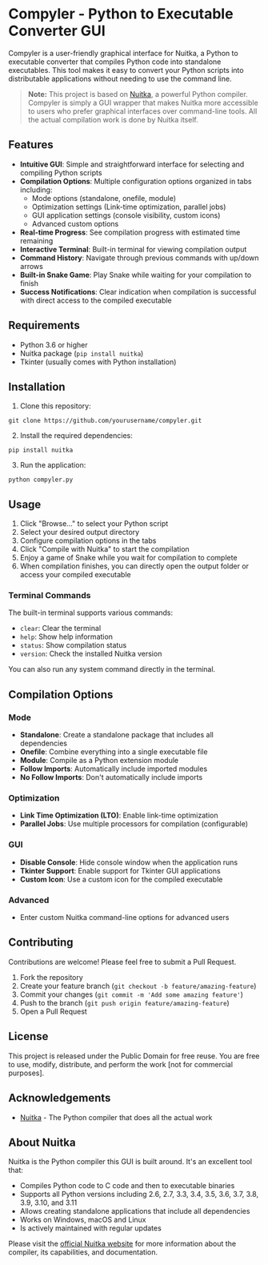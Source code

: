 # Compyler - Python to Executable Converter GUI

Compyler is a user-friendly graphical interface for Nuitka, a Python to executable converter that compiles Python code into standalone executables. This tool makes it easy to convert your Python scripts into distributable applications without needing to use the command line.

> **Note:** This project is based on [Nuitka](https://nuitka.net/), a powerful Python compiler. Compyler is simply a GUI wrapper that makes Nuitka more accessible to users who prefer graphical interfaces over command-line tools. All the actual compilation work is done by Nuitka itself.

## Features

- **Intuitive GUI**: Simple and straightforward interface for selecting and compiling Python scripts
- **Compilation Options**: Multiple configuration options organized in tabs including:
  - Mode options (standalone, onefile, module)
  - Optimization settings (Link-time optimization, parallel jobs)
  - GUI application settings (console visibility, custom icons)
  - Advanced custom options
- **Real-time Progress**: See compilation progress with estimated time remaining
- **Interactive Terminal**: Built-in terminal for viewing compilation output
- **Command History**: Navigate through previous commands with up/down arrows
- **Built-in Snake Game**: Play Snake while waiting for your compilation to finish
- **Success Notifications**: Clear indication when compilation is successful with direct access to the compiled executable



## Requirements

- Python 3.6 or higher
- Nuitka package (`pip install nuitka`)
- Tkinter (usually comes with Python installation)

## Installation

1. Clone this repository:
```
git clone https://github.com/yourusername/compyler.git
```

2. Install the required dependencies:
```
pip install nuitka
```

3. Run the application:
```
python compyler.py
```

## Usage

1. Click "Browse..." to select your Python script
2. Select your desired output directory
3. Configure compilation options in the tabs
4. Click "Compile with Nuitka" to start the compilation
5. Enjoy a game of Snake while you wait for compilation to complete
6. When compilation finishes, you can directly open the output folder or access your compiled executable

### Terminal Commands

The built-in terminal supports various commands:
- `clear`: Clear the terminal
- `help`: Show help information
- `status`: Show compilation status
- `version`: Check the installed Nuitka version

You can also run any system command directly in the terminal.

## Compilation Options

### Mode
- **Standalone**: Create a standalone package that includes all dependencies
- **Onefile**: Combine everything into a single executable file
- **Module**: Compile as a Python extension module
- **Follow Imports**: Automatically include imported modules
- **No Follow Imports**: Don't automatically include imports

### Optimization
- **Link Time Optimization (LTO)**: Enable link-time optimization
- **Parallel Jobs**: Use multiple processors for compilation (configurable)

### GUI
- **Disable Console**: Hide console window when the application runs
- **Tkinter Support**: Enable support for Tkinter GUI applications
- **Custom Icon**: Use a custom icon for the compiled executable

### Advanced
- Enter custom Nuitka command-line options for advanced users

## Contributing

Contributions are welcome! Please feel free to submit a Pull Request.

1. Fork the repository
2. Create your feature branch (`git checkout -b feature/amazing-feature`)
3. Commit your changes (`git commit -m 'Add some amazing feature'`)
4. Push to the branch (`git push origin feature/amazing-feature`)
5. Open a Pull Request

## License

This project is released under the Public Domain for free reuse. You are free to use, modify, distribute, and perform the work [not for commercial purposes].

## Acknowledgements

- [Nuitka](https://nuitka.net/) - The Python compiler that does all the actual work

## About Nuitka

Nuitka is the Python compiler this GUI is built around. It's an excellent tool that:

- Compiles Python code to C code and then to executable binaries
- Supports all Python versions including 2.6, 2.7, 3.3, 3.4, 3.5, 3.6, 3.7, 3.8, 3.9, 3.10, and 3.11
- Allows creating standalone applications that include all dependencies
- Works on Windows, macOS and Linux
- Is actively maintained with regular updates

Please visit the [official Nuitka website](https://nuitka.net/) for more information about the compiler, its capabilities, and documentation.
